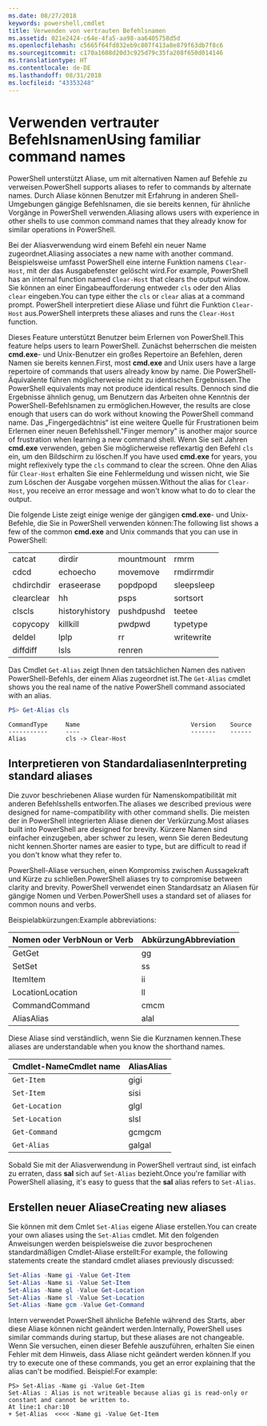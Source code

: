 ```yaml
---
ms.date: 08/27/2018
keywords: powershell,cmdlet
title: Verwenden von vertrauten Befehlsnamen
ms.assetid: 021e2424-c64e-4fa5-aa98-aa6405758d5d
ms.openlocfilehash: c5665f64fd832eb9c807f413a8e879f63db7f8c6
ms.sourcegitcommit: c170a1608d20d3c925d79c35fa208f650d014146
ms.translationtype: HT
ms.contentlocale: de-DE
ms.lasthandoff: 08/31/2018
ms.locfileid: "43353248"
---
```

# <a name="using-familiar-command-names"></a><span data-ttu-id="f179e-103">Verwenden vertrauter Befehlsnamen</span><span class="sxs-lookup"><span data-stu-id="f179e-103">Using familiar command names</span></span>

<span data-ttu-id="f179e-104">PowerShell unterstützt Aliase, um mit alternativen Namen auf Befehle zu verweisen.</span><span class="sxs-lookup"><span data-stu-id="f179e-104">PowerShell supports aliases to refer to commands by alternate names.</span></span> <span data-ttu-id="f179e-105">Durch Aliase können Benutzer mit Erfahrung in anderen Shell-Umgebungen gängige Befehlsnamen, die sie bereits kennen, für ähnliche Vorgänge in PowerShell verwenden.</span><span class="sxs-lookup"><span data-stu-id="f179e-105">Aliasing allows users with experience in other shells to use common command names that they already know for similar operations in PowerShell.</span></span>

<span data-ttu-id="f179e-106">Bei der Aliasverwendung wird einem Befehl ein neuer Name zugeordnet.</span><span class="sxs-lookup"><span data-stu-id="f179e-106">Aliasing associates a new name with another command.</span></span> <span data-ttu-id="f179e-107">Beispielsweise umfasst PowerShell eine interne Funktion namens `Clear-Host`, mit der das Ausgabefenster gelöscht wird.</span><span class="sxs-lookup"><span data-stu-id="f179e-107">For example, PowerShell has an internal function named `Clear-Host` that clears the output window.</span></span> <span data-ttu-id="f179e-108">Sie können an einer Eingabeaufforderung entweder `cls` oder den Alias `clear` eingeben.</span><span class="sxs-lookup"><span data-stu-id="f179e-108">You can type either the `cls` or `clear` alias at a command prompt.</span></span> <span data-ttu-id="f179e-109">PowerShell interpretiert diese Aliase und führt die Funktion `Clear-Host` aus.</span><span class="sxs-lookup"><span data-stu-id="f179e-109">PowerShell interprets these aliases and runs the `Clear-Host` function.</span></span>

<span data-ttu-id="f179e-110">Dieses Feature unterstützt Benutzer beim Erlernen von PowerShell.</span><span class="sxs-lookup"><span data-stu-id="f179e-110">This feature helps users to learn PowerShell.</span></span> <span data-ttu-id="f179e-111">Zunächst beherrschen die meisten **cmd.exe**- und Unix-Benutzer ein großes Repertoire an Befehlen, deren Namen sie bereits kennen.</span><span class="sxs-lookup"><span data-stu-id="f179e-111">First, most **cmd.exe** and Unix users have a large repertoire of commands that users already know by name.</span></span> <span data-ttu-id="f179e-112">Die PowerShell-Äquivalente führen möglicherweise nicht zu identischen Ergebnissen.</span><span class="sxs-lookup"><span data-stu-id="f179e-112">The PowerShell equivalents may not produce identical results.</span></span> <span data-ttu-id="f179e-113">Dennoch sind die Ergebnisse ähnlich genug, um Benutzern das Arbeiten ohne Kenntnis der PowerShell-Befehlsnamen zu ermöglichen.</span><span class="sxs-lookup"><span data-stu-id="f179e-113">However, the results are close enough that users can do work without knowing the PowerShell command name.</span></span> <span data-ttu-id="f179e-114">Das „Fingergedächtnis“ ist eine weitere Quelle für Frustrationen beim Erlernen einer neuen Befehlsshell.</span><span class="sxs-lookup"><span data-stu-id="f179e-114">"Finger memory" is another major source of frustration when learning a new command shell.</span></span> <span data-ttu-id="f179e-115">Wenn Sie seit Jahren **cmd.exe** verwenden, geben Sie möglicherweise reflexartig den Befehl `cls` ein, um den Bildschirm zu löschen.</span><span class="sxs-lookup"><span data-stu-id="f179e-115">If you have used **cmd.exe** for years, you might reflexively type the `cls` command to clear the screen.</span></span> <span data-ttu-id="f179e-116">Ohne den Alias für `Clear-Host` erhalten Sie eine Fehlermeldung und wissen nicht, wie Sie zum Löschen der Ausgabe vorgehen müssen.</span><span class="sxs-lookup"><span data-stu-id="f179e-116">Without the alias for `Clear-Host`, you receive an error message and won't know what to do to clear the output.</span></span>

<span data-ttu-id="f179e-117">Die folgende Liste zeigt einige wenige der gängigen **cmd.exe**- und Unix-Befehle, die Sie in PowerShell verwenden können:</span><span class="sxs-lookup"><span data-stu-id="f179e-117">The following list shows a few of the common **cmd.exe** and Unix commands that you can use in PowerShell:</span></span>

|||||
|-|-|-|-|
|<span data-ttu-id="f179e-118">cat</span><span class="sxs-lookup"><span data-stu-id="f179e-118">cat</span></span>|<span data-ttu-id="f179e-119">dir</span><span class="sxs-lookup"><span data-stu-id="f179e-119">dir</span></span>|<span data-ttu-id="f179e-120">mount</span><span class="sxs-lookup"><span data-stu-id="f179e-120">mount</span></span>|<span data-ttu-id="f179e-121">rm</span><span class="sxs-lookup"><span data-stu-id="f179e-121">rm</span></span>|
|<span data-ttu-id="f179e-122">cd</span><span class="sxs-lookup"><span data-stu-id="f179e-122">cd</span></span>|<span data-ttu-id="f179e-123">echo</span><span class="sxs-lookup"><span data-stu-id="f179e-123">echo</span></span>|<span data-ttu-id="f179e-124">move</span><span class="sxs-lookup"><span data-stu-id="f179e-124">move</span></span>|<span data-ttu-id="f179e-125">rmdir</span><span class="sxs-lookup"><span data-stu-id="f179e-125">rmdir</span></span>|
|<span data-ttu-id="f179e-126">chdir</span><span class="sxs-lookup"><span data-stu-id="f179e-126">chdir</span></span>|<span data-ttu-id="f179e-127">erase</span><span class="sxs-lookup"><span data-stu-id="f179e-127">erase</span></span>|<span data-ttu-id="f179e-128">popd</span><span class="sxs-lookup"><span data-stu-id="f179e-128">popd</span></span>|<span data-ttu-id="f179e-129">sleep</span><span class="sxs-lookup"><span data-stu-id="f179e-129">sleep</span></span>|
|<span data-ttu-id="f179e-130">clear</span><span class="sxs-lookup"><span data-stu-id="f179e-130">clear</span></span>|<span data-ttu-id="f179e-131">h</span><span class="sxs-lookup"><span data-stu-id="f179e-131">h</span></span>|<span data-ttu-id="f179e-132">ps</span><span class="sxs-lookup"><span data-stu-id="f179e-132">ps</span></span>|<span data-ttu-id="f179e-133">sort</span><span class="sxs-lookup"><span data-stu-id="f179e-133">sort</span></span>|
|<span data-ttu-id="f179e-134">cls</span><span class="sxs-lookup"><span data-stu-id="f179e-134">cls</span></span>|<span data-ttu-id="f179e-135">history</span><span class="sxs-lookup"><span data-stu-id="f179e-135">history</span></span>|<span data-ttu-id="f179e-136">pushd</span><span class="sxs-lookup"><span data-stu-id="f179e-136">pushd</span></span>|<span data-ttu-id="f179e-137">tee</span><span class="sxs-lookup"><span data-stu-id="f179e-137">tee</span></span>|
|<span data-ttu-id="f179e-138">copy</span><span class="sxs-lookup"><span data-stu-id="f179e-138">copy</span></span>|<span data-ttu-id="f179e-139">kill</span><span class="sxs-lookup"><span data-stu-id="f179e-139">kill</span></span>|<span data-ttu-id="f179e-140">pwd</span><span class="sxs-lookup"><span data-stu-id="f179e-140">pwd</span></span>|<span data-ttu-id="f179e-141">type</span><span class="sxs-lookup"><span data-stu-id="f179e-141">type</span></span>|
|<span data-ttu-id="f179e-142">del</span><span class="sxs-lookup"><span data-stu-id="f179e-142">del</span></span>|<span data-ttu-id="f179e-143">lp</span><span class="sxs-lookup"><span data-stu-id="f179e-143">lp</span></span>|<span data-ttu-id="f179e-144">r</span><span class="sxs-lookup"><span data-stu-id="f179e-144">r</span></span>|<span data-ttu-id="f179e-145">write</span><span class="sxs-lookup"><span data-stu-id="f179e-145">write</span></span>|
|<span data-ttu-id="f179e-146">diff</span><span class="sxs-lookup"><span data-stu-id="f179e-146">diff</span></span>|<span data-ttu-id="f179e-147">ls</span><span class="sxs-lookup"><span data-stu-id="f179e-147">ls</span></span>|<span data-ttu-id="f179e-148">ren</span><span class="sxs-lookup"><span data-stu-id="f179e-148">ren</span></span>||

<span data-ttu-id="f179e-149">Das Cmdlet `Get-Alias` zeigt Ihnen den tatsächlichen Namen des nativen PowerShell-Befehls, der einem Alias zugeordnet ist.</span><span class="sxs-lookup"><span data-stu-id="f179e-149">The `Get-Alias` cmdlet shows you the real name of the native PowerShell command associated with an alias.</span></span>

```powershell
PS> Get-Alias cls
```

```Output
CommandType     Name                               Version    Source
-----------     ----                               -------    ------
Alias           cls -> Clear-Host
```

## <a name="interpreting-standard-aliases"></a><span data-ttu-id="f179e-150">Interpretieren von Standardaliasen</span><span class="sxs-lookup"><span data-stu-id="f179e-150">Interpreting standard aliases</span></span>

<span data-ttu-id="f179e-151">Die zuvor beschriebenen Aliase wurden für Namenskompatibilität mit anderen Befehlsshells entworfen.</span><span class="sxs-lookup"><span data-stu-id="f179e-151">The aliases we described previous were designed for name-compatibility with other command shells.</span></span>
<span data-ttu-id="f179e-152">Die meisten der in PowerShell integrierten Aliase dienen der Verkürzung.</span><span class="sxs-lookup"><span data-stu-id="f179e-152">Most aliases built into PowerShell are designed for brevity.</span></span> <span data-ttu-id="f179e-153">Kürzere Namen sind einfacher einzugeben, aber schwer zu lesen, wenn Sie deren Bedeutung nicht kennen.</span><span class="sxs-lookup"><span data-stu-id="f179e-153">Shorter names are easier to type, but are difficult to read if you don't know what they refer to.</span></span>

<span data-ttu-id="f179e-154">PowerShell-Aliase versuchen, einen Kompromiss zwischen Aussagekraft und Kürze zu schließen.</span><span class="sxs-lookup"><span data-stu-id="f179e-154">PowerShell aliases try to compromise between clarity and brevity.</span></span> <span data-ttu-id="f179e-155">PowerShell verwendet einen Standardsatz an Aliasen für gängige Nomen und Verben.</span><span class="sxs-lookup"><span data-stu-id="f179e-155">PowerShell uses a standard set of aliases for common nouns and verbs.</span></span>

<span data-ttu-id="f179e-156">Beispielabkürzungen:</span><span class="sxs-lookup"><span data-stu-id="f179e-156">Example abbreviations:</span></span>

| <span data-ttu-id="f179e-157">Nomen oder Verb</span><span class="sxs-lookup"><span data-stu-id="f179e-157">Noun or Verb</span></span> | <span data-ttu-id="f179e-158">Abkürzung</span><span class="sxs-lookup"><span data-stu-id="f179e-158">Abbreviation</span></span> |
|--------------|--------------|
| <span data-ttu-id="f179e-159">Get</span><span class="sxs-lookup"><span data-stu-id="f179e-159">Get</span></span>          | <span data-ttu-id="f179e-160">g</span><span class="sxs-lookup"><span data-stu-id="f179e-160">g</span></span>            |
| <span data-ttu-id="f179e-161">Set</span><span class="sxs-lookup"><span data-stu-id="f179e-161">Set</span></span>          | <span data-ttu-id="f179e-162">s</span><span class="sxs-lookup"><span data-stu-id="f179e-162">s</span></span>            |
| <span data-ttu-id="f179e-163">Item</span><span class="sxs-lookup"><span data-stu-id="f179e-163">Item</span></span>         | <span data-ttu-id="f179e-164">i</span><span class="sxs-lookup"><span data-stu-id="f179e-164">i</span></span>            |
| <span data-ttu-id="f179e-165">Location</span><span class="sxs-lookup"><span data-stu-id="f179e-165">Location</span></span>     | <span data-ttu-id="f179e-166">l</span><span class="sxs-lookup"><span data-stu-id="f179e-166">l</span></span>            |
| <span data-ttu-id="f179e-167">Command</span><span class="sxs-lookup"><span data-stu-id="f179e-167">Command</span></span>      | <span data-ttu-id="f179e-168">cm</span><span class="sxs-lookup"><span data-stu-id="f179e-168">cm</span></span>           |
| <span data-ttu-id="f179e-169">Alias</span><span class="sxs-lookup"><span data-stu-id="f179e-169">Alias</span></span>        | <span data-ttu-id="f179e-170">al</span><span class="sxs-lookup"><span data-stu-id="f179e-170">al</span></span>           |

<span data-ttu-id="f179e-171">Diese Aliase sind verständlich, wenn Sie die Kurznamen kennen.</span><span class="sxs-lookup"><span data-stu-id="f179e-171">These aliases are understandable when you know the shorthand names.</span></span>

| <span data-ttu-id="f179e-172">Cmdlet-Name</span><span class="sxs-lookup"><span data-stu-id="f179e-172">Cmdlet name</span></span>    | <span data-ttu-id="f179e-173">Alias</span><span class="sxs-lookup"><span data-stu-id="f179e-173">Alias</span></span> |
|----------------|-------|
| `Get-Item `    | <span data-ttu-id="f179e-174">gi</span><span class="sxs-lookup"><span data-stu-id="f179e-174">gi</span></span>    |
| `Set-Item`     | <span data-ttu-id="f179e-175">si</span><span class="sxs-lookup"><span data-stu-id="f179e-175">si</span></span>    |
| `Get-Location` | <span data-ttu-id="f179e-176">gl</span><span class="sxs-lookup"><span data-stu-id="f179e-176">gl</span></span>    |
| `Set-Location` | <span data-ttu-id="f179e-177">sl</span><span class="sxs-lookup"><span data-stu-id="f179e-177">sl</span></span>    |
| `Get-Command`  | <span data-ttu-id="f179e-178">gcm</span><span class="sxs-lookup"><span data-stu-id="f179e-178">gcm</span></span>   |
| `Get-Alias`    | <span data-ttu-id="f179e-179">gal</span><span class="sxs-lookup"><span data-stu-id="f179e-179">gal</span></span>   |

<span data-ttu-id="f179e-180">Sobald Sie mit der Aliasverwendung in PowerShell vertraut sind, ist einfach zu erraten, dass **sal** sich auf `Set-Alias` bezieht.</span><span class="sxs-lookup"><span data-stu-id="f179e-180">Once you're familiar with PowerShell aliasing, it's easy to guess that the **sal** alias refers to `Set-Alias`.</span></span>

## <a name="creating-new-aliases"></a><span data-ttu-id="f179e-181">Erstellen neuer Aliase</span><span class="sxs-lookup"><span data-stu-id="f179e-181">Creating new aliases</span></span>

<span data-ttu-id="f179e-182">Sie können mit dem Cmlet `Set-Alias` eigene Aliase erstellen.</span><span class="sxs-lookup"><span data-stu-id="f179e-182">You can create your own aliases using the `Set-Alias` cmdlet.</span></span> <span data-ttu-id="f179e-183">Mit den folgenden Anweisungen werden beispielsweise die zuvor besprochenen standardmäßigen Cmdlet-Aliase erstellt:</span><span class="sxs-lookup"><span data-stu-id="f179e-183">For example, the following statements create the standard cmdlet aliases previously discussed:</span></span>

```powershell
Set-Alias -Name gi -Value Get-Item
Set-Alias -Name si -Value Set-Item
Set-Alias -Name gl -Value Get-Location
Set-Alias -Name sl -Value Set-Location
Set-Alias -Name gcm -Value Get-Command
```

<span data-ttu-id="f179e-184">Intern verwendet PowerShell ähnliche Befehle während des Starts, aber diese Aliase können nicht geändert werden.</span><span class="sxs-lookup"><span data-stu-id="f179e-184">Internally, PowerShell uses similar commands during startup, but these aliases are not changeable.</span></span>
<span data-ttu-id="f179e-185">Wenn Sie versuchen, einen dieser Befehle auszuführen, erhalten Sie einen Fehler mit dem Hinweis, dass Aliase nicht geändert werden können.</span><span class="sxs-lookup"><span data-stu-id="f179e-185">If you try to execute one of these commands, you get an error explaining that the alias can't be modified.</span></span> <span data-ttu-id="f179e-186">Beispiel:</span><span class="sxs-lookup"><span data-stu-id="f179e-186">For example:</span></span>

```
PS> Set-Alias -Name gi -Value Get-Item
Set-Alias : Alias is not writeable because alias gi is read-only or constant and cannot be written to.
At line:1 char:10
+ Set-Alias  <<<< -Name gi -Value Get-Item
```